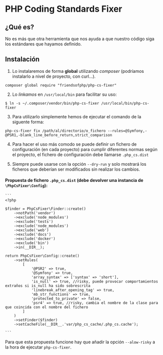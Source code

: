 PHP Coding Standards Fixer
==========================

¿Qué es?
--------
No es más que otra herramienta que nos ayuda a que nuestro código siga los estándares que hayamos definido.

Instalación
-----------

1. Lo instalaremos de forma **global** utilizando *composer* (podríamos instalarlo a nivel de proyecto, con curl...).

  ```
  composer global require "friendsofphp/php-cs-fixer"
  ```

2. Lo *linkamos* en `/usr/local/bin` para facilitar su uso:

  ```
  $ ln -s ~/.composer/vendor/bin/php-cs-fixer /usr/local/bin/php-cs-fixer
  ```

3. Para utilizarlo simplemente hemos de ejecutar el comando de la siguente forma:

  ```
  php-cs-fixer fix /path/al/directorio/o_fichero --rules=@Symfony,-@PSR1,-blank_line_before_return,strict_comparison
  ```

4. Para hacer el uso más comodo se puede definir un fichero de configuración (en cada proyecto) para cumplir diferentes normas según el
   proyecto, el fichero de configuración debe llamarse `.php_cs.dist`

5. Siempre puede usarse con la opción `--dry-run` y solo mostrará los ficheros que deberían ser modificados sin realizar los cambios.

#### Propuesta de fichero `.php_cs.dist` (debe devolver una instancia de `\PhpCsFixer\Config`):

    ```
    <?php

    $finder = PhpCsFixer\Finder::create()
        ->notPath('vendor')
        ->exclude('node_modules')
        ->exclude('tests')
        ->exclude('node_modules')
        ->exclude('web')
        ->exclude('docs')
        ->exclude('docker')
        ->exclude('bin')
        ->in(__DIR__);

    return PhpCsFixer\Config::create()
        ->setRules(
            [
                '@PSR2' => true,
                '@Symfony' => true,
                'array_syntax' => ['syntax' => 'short'],
                'is_null' => true, //risky, puede provocar comportamientos extraños si is_null ha sido sobrescrita
                'linebreak_after_opening_tag' => true,
                'mb_str_functions' => true,
                'protected_to_private' => false,
                'psr4' => true, //risky, cambia el nombre de la clase para que coincida con el nombre del fichero
            ]
        )
        ->setFinder($finder)
        ->setCacheFile(__DIR__.'var/php_cs_cache/.php_cs.cache');

    ```

Para que esta propuesta funcione hay que añadir la opción `--alow-risky` a la hora de ejecutar `php-cs-fixer`.
